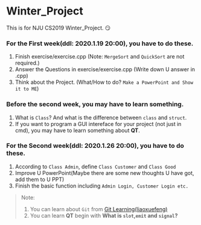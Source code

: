 # Winter_Project
This is for NJU CS2019 Winter_Project. :smirk:

### For the First week(ddl: 2020.1.19 20:00), you have to do these.
1. Finish exercise/exercise.cpp (Note: `MergeSort` and `QuickSort` are not required.)
2. Answer the Questions in exercise/exercise.cpp (Write down U answer in .cpp)
3. Think about the Project. (What/How to do? `Make a PowerPoint and Show it to ME`)

### Before the second week, you may have to learn something.
1. What is `Class`? And what is the difference between `class` and `struct`.
2. If you want to program a GUI intereface for your project (not just in cmd), you may have to learn something about **QT**.

### For the Second week(ddl: 2020.1.26 20:00), you have to do these.
1. According to `Class Admin`, define `Class Customer` and `Class Good`
2. Improve U PowerPoint(Maybe there are some new thoughts U have got, add them to U PPT)
3. Finish the basic function including `Admin Login, Customer Login etc.`

> Note: 
> 1. You can learn about `Git` from [Git Learning(liaoxuefeng)](https://www.liaoxuefeng.com/wiki/896043488029600)
> 2. You can learn **QT** begin with **What  is `slot`,`emit` and `signal`?**
